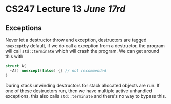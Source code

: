 # CS247 Lecture 13 _June 17rd_

## Exceptions

Never let a destructor throw and exception, destructors are tagged `noexcept`by default, if we do call a exception from a destructor, the program will call `std::terminate` which will crash the program.
We can get around this with

```C++
struct A{
  ~A() noexcept(false) {} // not recommended
}
```

During stack unwinding destructors for stack allocated objects are run. If one of these destructors run, then we have multiple active unhandled exceptions, this also calls `std::terminate` and there's no way to bypass this.
